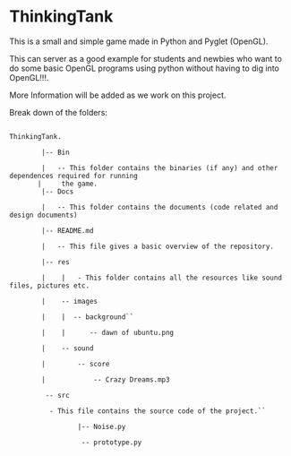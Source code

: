ThinkingTank
============

This is a small and simple game made in Python and Pyglet (OpenGL).

This can server as a good example for students and newbies who want to do
some basic OpenGL programs using python without having to dig into OpenGL!!!.


More Information will be added as we work on this project.




Break down of the folders:

<code>
ThinkingTank. <br>
	    |-- Bin <br>
	    |	-- This folder contains the binaries (if any) and other dependences required for running <br>	    |	  the game.
	    |-- Docs <br>
	    | 	-- This folder contains the documents (code related and design documents) <br>
	    |-- README.md <br>
	    |	-- This file gives a basic overview of the repository. <br>
	    |-- res <br>
 	    |	 |   - This folder contains all the resources like sound files, pictures etc. <br>
	    |    -- images <br>
	    |    |  -- background`` <br>
	    |    |      -- dawn of ubuntu.png <br>
	    |    -- sound<br>
	    |        -- score <br>
	    |            -- Crazy Dreams.mp3<br>
	     -- src <br>
		  - This file contains the source code of the project.`` <br>
	             |-- Noise.py <br>
	       	      -- prototype.py <br>
</code>

